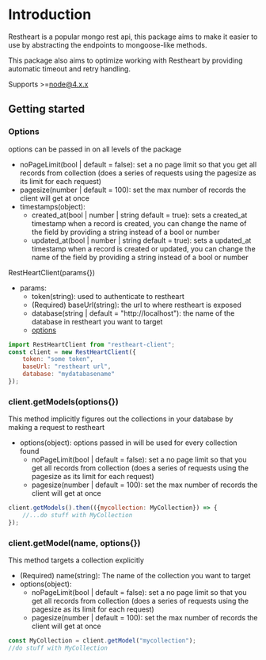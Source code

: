# Introduction
Restheart is a popular mongo rest api, this package aims to make it easier to use by abstracting the endpoints to mongoose-like methods.

This package also aims to optimize working with Restheart by providing automatic timeout and retry handling.

Supports >=node@4.x.x

## Getting started
### Options
options can be passed in on all levels of the package
- noPageLimit(bool | default = false): set a no page limit so that you get all records from collection (does a series of requests using the pagesize as its limit for each request)
- pagesize(number | default = 100): set the max number of records the client will get at once
- timestamps(object):
    - created_at(bool | number | string default = true): sets a created_at timestamp when a record is created, you can change the name of the field by providing a string instead of a bool or number 
    - updated_at(bool | number | string default = true): sets a updated_at timestamp when a record is created or updated, you can change the name of the field by providing a string instead of a bool or number 

RestHeartClient(params{})
- params:
    - token(string): used to authenticate to restheart
    - (Required) baseUrl(string): the url to where restheart is exposed
    - database(string | default = "http://localhost"): the name of the database in restheart you want to target
    - [options](#options)
```javascript
import RestHeartClient from "restheart-client";
const client = new RestHeartClient({
    token: "some token",
    baseUrl: "restheart url",
    database: "mydatabasename"
});
```

### client.getModels(options{})
This method implicitly figures out the collections in your database by making a request to restheart
- options(object): options passed in will be used for every collection found
    - noPageLimit(bool | default = false): set a no page limit so that you get all records from collection (does a series of requests using the pagesize as its limit for each request)
    - pagesize(number | default = 100): set the max number of records the client will get at once

```javascript
client.getModels().then(({mycollection: MyCollection}) => {
    //...do stuff with MyCollection
}); 
```

### client.getModel(name, options{})
This method targets a collection explicitly
- (Required) name(string): The name of the collection you want to target
- options(object):
    - noPageLimit(bool | default = false): set a no page limit so that you get all records from collection (does a series of requests using the pagesize as its limit for each request)
    - pagesize(number | default = 100): set the max number of records the client will get at once

```javascript
const MyCollection = client.getModel("mycollection");
//do stuff with MyCollection
```



